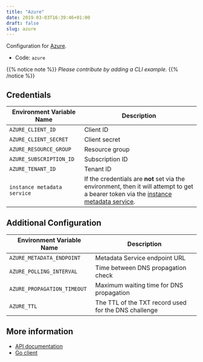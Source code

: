 ```yaml
---
title: "Azure"
date: 2019-03-03T16:39:46+01:00
draft: false
slug: azure
---
```


<!-- THIS DOCUMENTATION IS AUTO-GENERATED. PLEASE DO NOT EDIT. -->
<!-- providers/dns/azure/azure.toml -->
<!-- THIS DOCUMENTATION IS AUTO-GENERATED. PLEASE DO NOT EDIT. -->
<!-- providers/dns/azure/azure.toml -->
<!-- THIS DOCUMENTATION IS AUTO-GENERATED. PLEASE DO NOT EDIT. -->


Configuration for [Azure](https://azure.microsoft.com/services/dns/).


<!--more-->

- Code: `azure`

{{% notice note %}}
_Please contribute by adding a CLI example._
{{% /notice %}}




## Credentials

| Environment Variable Name | Description |
|-----------------------|-------------|
| `AZURE_CLIENT_ID` | Client ID |
| `AZURE_CLIENT_SECRET` | Client secret |
| `AZURE_RESOURCE_GROUP` | Resource group |
| `AZURE_SUBSCRIPTION_ID` | Subscription ID |
| `AZURE_TENANT_ID` | Tenant ID |
| `instance metadata service` | If the credentials are **not** set via the environment, then it will attempt to get a bearer token via the [instance metadata service](https://docs.microsoft.com/en-us/azure/virtual-machines/windows/instance-metadata-service). |


## Additional Configuration

| Environment Variable Name | Description |
|--------------------------------|-------------|
| `AZURE_METADATA_ENDPOINT` | Metadata Service endpoint URL |
| `AZURE_POLLING_INTERVAL` | Time between DNS propagation check |
| `AZURE_PROPAGATION_TIMEOUT` | Maximum waiting time for DNS propagation |
| `AZURE_TTL` | The TTL of the TXT record used for the DNS challenge |




## More information

- [API documentation](https://docs.microsoft.com/en-us/go/azure/)
- [Go client](https://github.com/Azure/azure-sdk-for-go)

<!-- THIS DOCUMENTATION IS AUTO-GENERATED. PLEASE DO NOT EDIT. -->
<!-- providers/dns/azure/azure.toml -->
<!-- THIS DOCUMENTATION IS AUTO-GENERATED. PLEASE DO NOT EDIT. -->
<!-- providers/dns/azure/azure.toml -->
<!-- THIS DOCUMENTATION IS AUTO-GENERATED. PLEASE DO NOT EDIT. -->
